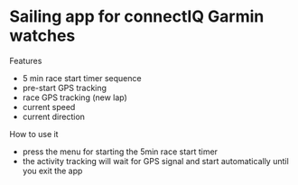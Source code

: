 # Sailing app for connectIQ Garmin watches

Features
- 5 min race start timer sequence
- pre-start GPS tracking
- race GPS tracking (new lap)
- current speed
- current direction

How to use it
- press the menu for starting the 5min race start timer
- the activity tracking will wait for GPS signal and start automatically until you exit the app
